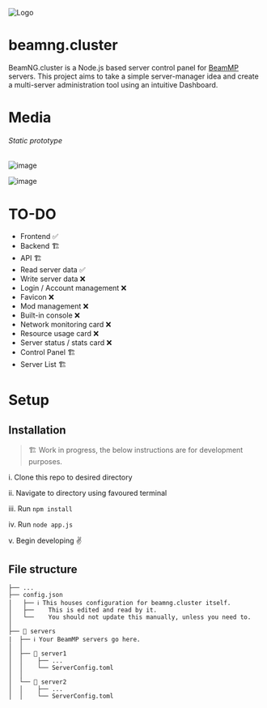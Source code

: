 ![Logo](https://github.com/user-attachments/assets/8c1534b8-6ad6-4c84-b855-2d16bf6b774a)

# beamng.cluster
BeamNG.cluster is a Node.js based server control panel for [BeamMP](https://github.com/beammp) servers. This project aims to take a simple server-manager idea and create a multi-server administration tool using an intuitive Dashboard. 

# Media
###### Static prototype

![image](https://github.com/user-attachments/assets/a0739b20-b64c-4ab9-887a-9ba168d429b1)

![image](https://github.com/user-attachments/assets/f1877b6c-b451-45c7-938d-772c09c67aa1)

# TO-DO

* Frontend ✅
* Backend 🏗️
* API 🏗️
* Read server data ✅
* Write server data ❌
* Login / Account management ❌
* Favicon ❌
* Mod management ❌
* Built-in console ❌
* Network monitoring card ❌
* Resource usage card ❌ 
* Server status / stats card ❌
* Control Panel 🏗️
* Server List 🏗️

# Setup

## Installation

> 🏗️ Work in progress, the below instructions are for development purposes.

i. Clone this repo to desired directory

ii. Navigate to directory using favoured terminal

iii. Run `npm install`

iv. Run `node app.js`

v. Begin developing ✌️

## File structure
```
├── ...
├── config.json
│   ├── ℹ️ This houses configuration for beamng.cluster itself.
│   ├──    This is edited and read by it.
│   └──    You should not update this manually, unless you need to.
│ 
├── 📂 servers
|  ├── ℹ️ Your BeamMP servers go here.
│  │
│  ├── 📁 server1
│  │    ├── ...
│  │    └── ServerConfig.toml
│  │
│  └── 📁 server2
│  │    ├── ...
│  │    └── ServerConfig.toml
```
